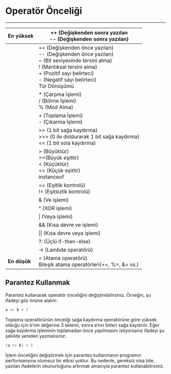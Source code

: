 # Operatör Önceliği

* * *

| **En yüksek** | ++ (Değişkenden sonra yazılan <br>-- (Değişkenden sonra yazılan) |
| ------------- | ------------------------------------------------------------ |
|               | ++ (Değişkenden önce yazılan) <br>-- (Değişkenden önce yazılan) <br>~ (Bit seviyesinde tersini alma) <br>! (Mantıksal tersini alma) <br>+ (Pozitif sayı belirteci) <br>- (Negatif sayı belirteci) <br>Tür Dönüşümü |
|               | * (Çarpma İşlemi) <br>/ (Bölme İşlemi) <br>% (Mod Alma)      |
|               | + (Toplama İşlemi) <br>- (Çıkarma İşlemi)                    |
|               | >> (1 bit sağa kaydırma) <br>>>> (0 ile doldurarak 1 bit sağa kaydırma) <br><< (1 bit sola kaydırma) |
|               | > (Büyüktür) <br>>=(Büyük eşittir) <br>< (Küçüktür) <br><= (Küçük eşittir) <br>instanceof |
|               | == (Eşitlik kontrolü) <br>!= (Eşitsizlik kontrolü)           |
|               | & (Ve işlemi)                                                |
|               | ^ (XOR işlemi)                                               |
|               | \| (Veya işlemi)                                             |
|               | && (Kısa devre ve işlemi)                                    |
|               | \|\| (Kısa devre veya işlemi)                                |
|               | ?: (Üçlü if-then-else)                                       |
|               | -> (Lambda operatörü)                                        |
| **En düşük**  | = (Atama operatörü) <br>Bileşik atama operatörleri(+=, %=, &= vs.) |



## Parantez Kullanmak

Parantez kullanarak operatör önceliğini değiştirebilirsiniz. Örneğin, şu ifadeyi göz önüne alalım:

```java
a >> b + 3
```

Toplama operatörünün önceliği sağa kaydırma operatörüne göre yüksek olduğu için b’nin değerine 3 eklenir, sonra a’nın bitleri sağa kaydırılır. Eğer sağa kaydırma işleminin toplamadan önce yapılmasını istiyorsanız ifadeyi şu şekilde yeniden yazmalısınız:

```java
(a >> b) + 3
```

İşlem önceliğini değiştirmek için parantez kullanmanın programın performansına olumsuz bir etkisi yoktur. Bu nedenle, gereksiz olsa bile, yazılan ifadelerin okunurluğunu artırmak amacıyla parantez kullanabilirsiniz.